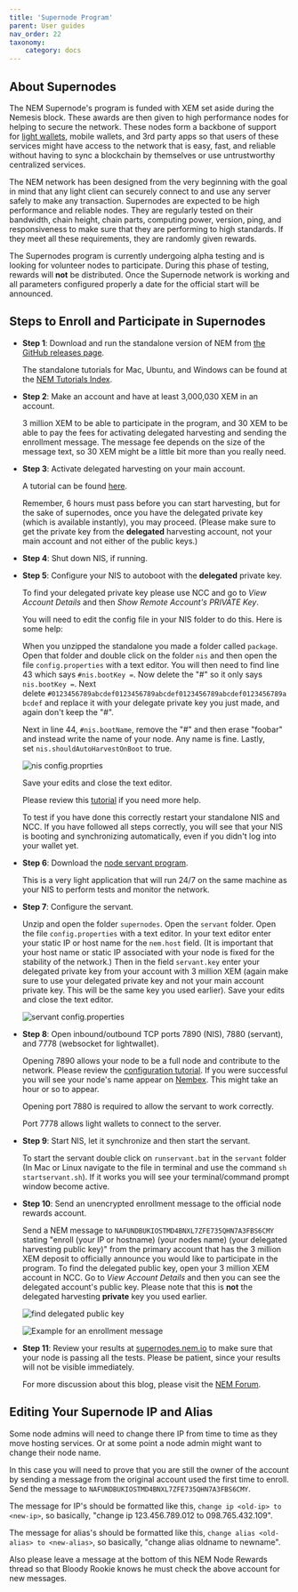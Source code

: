 ```yaml
---
title: 'Supernode Program'
parent: User guides
nav_order: 22
taxonomy:
    category: docs
---
```


## About Supernodes

The NEM Supernode's program is funded with XEM set aside during the Nemesis block. These awards are then given to high performance nodes for helping to secure the network. These nodes form a backbone of support for [light wallets](http://nem.ghost.io/lightwallet/), mobile wallets, and 3rd party apps so that users of these services might have access to the network that is easy, fast, and reliable without having to sync a blockchain by themselves or use untrustworthy centralized services.

The NEM network has been designed from the very beginning with the goal in mind that any light client can securely connect to and use any server safely to make any transaction. Supernodes are expected to be high performance and reliable nodes. They are regularly tested on their bandwidth, chain height, chain parts, computing power, version, ping, and responsiveness to make sure that they are performing to high standards. If they meet all these requirements, they are randomly given rewards.

The Supernodes program is currently undergoing alpha testing and is looking for volunteer nodes to participate. During this phase of testing, rewards will **not** be distributed. Once the Supernode network is working and all parameters configured properly a date for the official start will be announced.

## Steps to Enroll and Participate in Supernodes

- **Step 1**: Download and run the standalone version of NEM from [the GitHub releases page](https://github.com/NemProject/NanoWallet/releases).

  The standalone tutorials for Mac, Ubuntu, and Windows can be found at the [NEM Tutorials Index](http://nem.ghost.io/nem-tutorial-list/).

- **Step 2**: Make an account and have at least 3,000,030 XEM in an account.

  3 million XEM to be able to participate in the program, and 30 XEM to be able to pay the fees for activating delegated harvesting and sending the enrollment message. The message fee depends on the size of the message text, so 30 XEM might be a little bit more than you really need.

- **Step 3**: Activate delegated harvesting on your main account.

  A tutorial can be found [here](http://nem.ghost.io/how-to-use-delegated-harvesting/).
  
  Remember, 6 hours must pass before you can start harvesting, but for the sake of supernodes, once you have the delegated private key (which is available instantly), you may proceed. (Please make sure to get the private key from the **delegated** harvesting account, not your main account and not either of the public keys.)

- **Step 4**: Shut down NIS, if running.

- **Step 5**: Configure your NIS to autoboot with the **delegated** private key.

  To find your delegated private key please use NCC and go to *View Account Details* and then *Show Remote Account's PRIVATE Key*.

  You will need to edit the config file in your NIS folder to do this. Here is some help:

  When you unzipped the standalone you made a folder called ``package``. Open that folder and double click on the folder ``nis`` and then open the file ``config.properties`` with a text editor. You will then need to find line 43 which says ``#nis.bootKey =``. Now delete the "#" so it only says  ``nis.bootKey =``. Next delete ``#0123456789abcdef0123456789abcdef0123456789abcdef0123456789abcdef`` and replace it with your delegate private key you just made, and again don't keep the "#".

  Next in line 44, ``#nis.bootName``, remove the "#" and then erase "foobar" and instead write the name of your node. Any name is fine. Lastly, set ``nis.shouldAutoHarvestOnBoot`` to true.

  ![nis config.proprties](Screenshot-2016-02-07-05-25-08.png)

  Save your edits and close the text editor.

  Please review this [tutorial](http://nem.ghost.io/nis-auto-start-and-auto-harvest/) if you need more help.

  To test if you have done this correctly restart your standalone NIS and NCC. If you have followed all steps correctly, you will see that your NIS is booting and synchronizing automatically, even if you didn't log into your wallet yet.

- **Step 6**: Download the [node servant program](https://drive.google.com/open?id=0B_0Z9jDGHPxPVmdCVDFTT25CXzg).
  
  This is a very light application that will run 24/7 on the same machine as your NIS to perform tests and monitor the network.

- **Step 7**: Configure the servant.

  Unzip and open the folder ``supernodes``. Open the ``servant`` folder. Open the file ``config.properties`` with a text editor. In your text editor enter your static IP or host name for the ``nem.host`` field. (It is important that your host name or static IP associated with your node is fixed for the stability of the network.) Then in the field ``servant.key`` enter your delegated private key from your account with 3 million XEM (again make sure to use your delegated private key and not your main account private key. This will be the same key you used earlier). Save your edits and close the text editor.

  ![servant config.properties](Screenshot-2016-01-06-14-07-35-copy-1.png)

- **Step 8**: Open inbound/outbound TCP ports 7890 (NIS), 7880 (servant), and 7778 (websocket for lightwallet).

  Opening 7890 allows your node to be a full node and contribute to the network. Please review the [configuration tutorial](http://nem.ghost.io/easy-configuration-guide-opening-port-7890/). If you were successful you will see your node's name appear on [Nembex](http://chain.nem.ninja/#/nodes/). This might take an hour or so to appear.

  Opening port 7880 is required to allow the servant to work correctly.

  Port 7778 allows light wallets to connect to the server.

- **Step 9**: Start NIS, let it synchronize and then start the servant.

  To start the servant double click on ``runservant.bat`` in the ``servant`` folder (In Mac or Linux navigate to the file in terminal and use the command ``sh startservant.sh``). If it works you will see your terminal/command prompt window become active.

- **Step 10**: Send an unencrypted enrollment message to the official node rewards account.

  Send a NEM message to ``NAFUNDBUKIOSTMD4BNXL7ZFE735QHN7A3FBS6CMY`` stating "enroll (your IP or hostname) (your nodes name) (your delegated harvesting public key)" from the primary account that has the 3 million XEM deposit to officially announce you would like to participate in the program. To find the delegated public key, open your 3 million XEM account in NCC. Go to *View Account Details* and then you can see the delegated account's public key. Please note that this is **not** the delegated harvesting **private** key you used earlier.

  ![find delegated public key](delegated-key.png)

  ![Example for an enrollment message](enroll-1.png)

- **Step 11**: Review your results at [supernodes.nem.io](http://supernodes.nem.io/) to make sure that your node is passing all the tests. Please be patient, since your results will not be visible immediately.

  For more discussion about this blog, please visit the [NEM Forum](https://web.archive.org/web/20210814074405/https://forum.nem.io/t/nem-supernode-rewards-program/1735).

## Editing Your Supernode IP and Alias

Some node admins will need to change there IP from time to time as they move hosting services. Or at some point a node admin might want to change their node name.

In this case you will need to prove that you are still the owner of the account by sending a message from the original account used the first time to enroll. Send the message to ``NAFUNDBUKIOSTMD4BNXL7ZFE735QHN7A3FBS6CMY``.

The message for IP's should be formatted like this, `change ip <old-ip> to <new-ip>`, so basically, "change ip 123.456.789.012 to 098.765.432.109".

The message for alias's should be formatted like this, `change alias <old-alias> to <new-alias>`, so basically, "change alias oldname to newname".

Also please leave a message at the bottom of this NEM Node Rewards thread so that Bloody Rookie knows he must check the above account for new messages.
